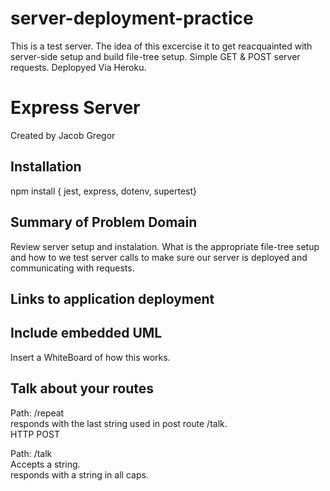 # server-deployment-practice

This is a test server. The idea of this excercise it to get reacquainted with server-side setup and build file-tree setup. Simple GET & POST server requests. Deplopyed Via Heroku.

# Express Server

Created by Jacob Gregor

## Installation

npm install { jest, express, dotenv, supertest}

## Summary of Problem Domain

Review server setup and instalation. What is the appropriate file-tree setup and how to we test server calls to make sure our server is deployed and communicating with requests.

## Links to application deployment

## Include embedded UML

Insert a WhiteBoard of how this works.

## Talk about your routes

Path: /repeat  
responds with the last string used in post route /talk.  
HTTP POST

Path: /talk  
Accepts a string.  
responds with a string in all caps.
